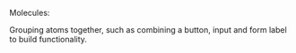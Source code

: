 Molecules:

Grouping atoms together, such as combining a button, input and form label to build functionality.